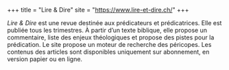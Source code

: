 +++
title = "Lire & Dire"
site = "https://www.lire-et-dire.ch/"
+++

*Lire & Dire* est une revue destinée aux prédicateurs et prédicatrices. Elle est publiée tous les trimestres. À partir d’un texte biblique, elle propose un commentaire, liste des enjeux théologiques et propose des pistes pour la prédication. Le site propose un moteur de recherche des péricopes. Les contenus des articles sont disponibles uniquement sur abonnement, en version papier ou en ligne.
